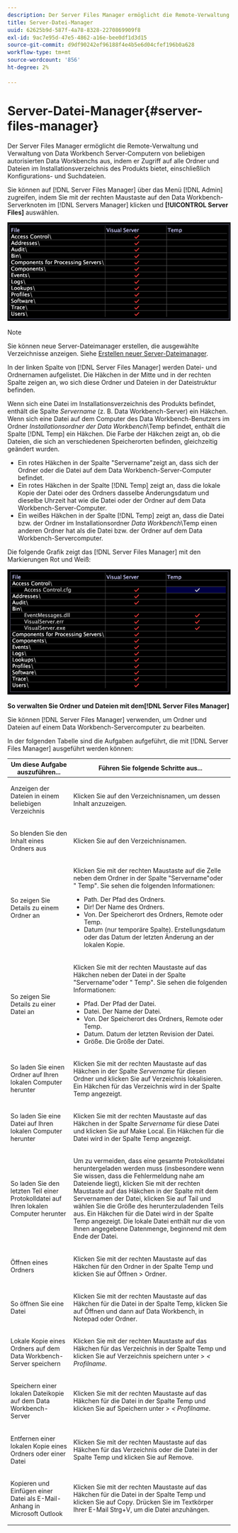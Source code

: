 ```yaml
---
description: Der Server Files Manager ermöglicht die Remote-Verwaltung und Verwaltung von Data Workbench Server-Computern von beliebigen autorisierten Data Workbenchs aus, indem er Zugriff auf alle Ordner und Dateien im Installationsverzeichnis des Produkts bietet, einschließlich Konfigurations- und Suchdateien.
title: Server-Datei-Manager
uuid: 62625b9d-587f-4a78-8328-2270869909f8
exl-id: 9ac7e95d-47e5-4862-a16e-bee0df1d3d15
source-git-commit: d9df90242ef96188f4e4b5e6d04cfef196b0a628
workflow-type: tm+mt
source-wordcount: '856'
ht-degree: 2%

---
```


# Server-Datei-Manager{#server-files-manager}

Der Server Files Manager ermöglicht die Remote-Verwaltung und Verwaltung von Data Workbench Server-Computern von beliebigen autorisierten Data Workbenchs aus, indem er Zugriff auf alle Ordner und Dateien im Installationsverzeichnis des Produkts bietet, einschließlich Konfigurations- und Suchdateien.

Sie können auf [!DNL Server Files Manager] über das Menü [!DNL Admin] zugreifen, indem Sie mit der rechten Maustaste auf den Data Workbench-Serverknoten im [!DNL Servers Manager] klicken und **[!UICONTROL Server Files]** auswählen.

![](assets/vis_FileManager.png)

>[!NOTE]
>
>Sie können neue Server-Dateimanager erstellen, die ausgewählte Verzeichnisse anzeigen. Siehe [Erstellen neuer Server-Dateimanager](../../../home/c-get-started/c-intf-anlys-ftrs/c-cstm-prof-files-mgrs/c-new-svr-files-mgrs.md#concept-6e8f63273109443699a8f61b1a2ea816).

In der linken Spalte von [!DNL Server Files Manager] werden Datei- und Ordnernamen aufgelistet. Die Häkchen in der Mitte und in der rechten Spalte zeigen an, wo sich diese Ordner und Dateien in der Dateistruktur befinden.

Wenn sich eine Datei im Installationsverzeichnis des Produkts befindet, enthält die Spalte *Servername* (z. B. Data Workbench-Server) ein Häkchen. Wenn sich eine Datei auf dem Computer des Data Workbench-Benutzers im Ordner *Installationsordner der Data Workbench*\Temp befindet, enthält die Spalte [!DNL Temp] ein Häkchen. Die Farbe der Häkchen zeigt an, ob die Dateien, die sich an verschiedenen Speicherorten befinden, gleichzeitig geändert wurden.

* Ein rotes Häkchen in der Spalte &quot;Servername&quot;zeigt an, dass sich der Ordner oder die Datei auf dem Data Workbench-Server-Computer befindet.
* Ein rotes Häkchen in der Spalte [!DNL Temp] zeigt an, dass die lokale Kopie der Datei oder des Ordners dasselbe Änderungsdatum und dieselbe Uhrzeit hat wie die Datei oder der Ordner auf dem Data Workbench-Server-Computer.
* Ein weißes Häkchen in der Spalte [!DNL Temp] zeigt an, dass die Datei bzw. der Ordner im Installationsordner *Data Workbench*\Temp einen anderen Ordner hat als die Datei bzw. der Ordner auf dem Data Workbench-Servercomputer.

Die folgende Grafik zeigt das [!DNL Server Files Manager] mit den Markierungen Rot und Weiß:

![](assets/vis_FileManager_RedWhiteChecks.png)

**So verwalten Sie Ordner und Dateien mit dem[!DNL Server Files Manager]**

Sie können [!DNL Server Files Manager] verwenden, um Ordner und Dateien auf einem Data Workbench-Servercomputer zu bearbeiten.

In der folgenden Tabelle sind die Aufgaben aufgeführt, die mit [!DNL Server Files Manager] ausgeführt werden können:

<table id="table_D217AE5A878542EC8B604812A61819C3"> 
 <thead> 
  <tr> 
   <th colname="col1" class="entry"> Um diese Aufgabe auszuführen... </th> 
   <th colname="col2" class="entry"> Führen Sie folgende Schritte aus... </th> 
  </tr> 
 </thead>
 <tbody> 
  <tr> 
   <td colname="col1"> <p>Anzeigen der Dateien in einem beliebigen Verzeichnis </p> </td> 
   <td colname="col2"> <p>Klicken Sie auf den Verzeichnisnamen, um dessen Inhalt anzuzeigen. </p> </td> 
  </tr> 
  <tr> 
   <td colname="col1"> <p>So blenden Sie den Inhalt eines Ordners aus </p> </td> 
   <td colname="col2"> <p>Klicken Sie auf den Verzeichnisnamen. </p> </td> 
  </tr> 
  <tr> 
   <td colname="col1"> <p>So zeigen Sie Details zu einem Ordner an </p> </td> 
   <td colname="col2"> <p>Klicken Sie mit der rechten Maustaste auf die Zelle neben dem Ordner in der Spalte "Servername"oder "<span class="wintitle"> Temp</span>". Sie sehen die folgenden Informationen: </p> 
    <ul id="ul_2DA5C8D0E95F4BCC8F7E25D05F00EB02"> 
     <li id="li_3FDECC14D62543B183C3509C338DF432">Path. Der Pfad des Ordners. </li> 
     <li id="li_9CF3989FD9E2427995F070E043FAD02C">Dir! Der Name des Ordners. </li> 
     <li id="li_68AAA11907404D0BBF407ECD7CA2E467">Von. Der Speicherort des Ordners, Remote oder Temp. </li> 
     <li id="li_CB4AEEC89E424868B758465EC0B701B5">Datum (nur temporäre Spalte). Erstellungsdatum oder das Datum der letzten Änderung an der lokalen Kopie. </li> 
    </ul> </td> 
  </tr> 
  <tr> 
   <td colname="col1"> <p>So zeigen Sie Details zu einer Datei an </p> </td> 
   <td colname="col2"> <p>Klicken Sie mit der rechten Maustaste auf das Häkchen neben der Datei in der Spalte "Servername"oder "<span class="wintitle"> Temp</span>". Sie sehen die folgenden Informationen: </p> <p> 
     <ul id="ul_C4E6CB86D1774D739B5ECF48AF8DB628"> 
      <li id="li_7A6D39CF8C064FDDAB87F8D4E50FA832">Pfad. Der Pfad der Datei. </li> 
      <li id="li_9C735B6F0A2541F1992B845359C3685A">Datei. Der Name der Datei. </li> 
      <li id="li_3EB903E4F4C44A6093732C588F0125EF">Von. Der Speicherort des Ordners, Remote oder Temp. </li> 
      <li id="li_C1FED4F98F854D5892DBAD9F9E1D47B8">Datum. Datum der letzten Revision der Datei. </li> 
      <li id="li_7477C727C62F4406BB2026063E41F2AE">Größe. Die Größe der Datei. </li> 
     </ul> </p> </td> 
  </tr> 
  <tr> 
   <td colname="col1"> <p>So laden Sie einen Ordner auf Ihren lokalen Computer herunter </p> </td> 
   <td colname="col2"> <p>Klicken Sie mit der rechten Maustaste auf das Häkchen in der Spalte <i>Servername</i> für diesen Ordner und klicken Sie auf <span class="uicontrol"> Verzeichnis lokalisieren</span>. Ein Häkchen für das Verzeichnis wird in der Spalte <span class="wintitle"> Temp</span> angezeigt. </p> </td> 
  </tr> 
  <tr> 
   <td colname="col1"> <p>So laden Sie eine Datei auf Ihren lokalen Computer herunter </p> </td> 
   <td colname="col2"> <p>Klicken Sie mit der rechten Maustaste auf das Häkchen in der Spalte <i>Servername</i> für diese Datei und klicken Sie auf <span class="uicontrol"> Make Local</span>. Ein Häkchen für die Datei wird in der Spalte <span class="wintitle"> Temp</span> angezeigt. </p> </td> 
  </tr> 
  <tr> 
   <td colname="col1"> <p>So laden Sie den letzten Teil einer Protokolldatei auf Ihren lokalen Computer herunter </p> </td> 
   <td colname="col2"> <p>Um zu vermeiden, dass eine gesamte Protokolldatei heruntergeladen werden muss (insbesondere wenn Sie wissen, dass die Fehlermeldung nahe am Dateiende liegt), klicken Sie mit der rechten Maustaste auf das Häkchen in der Spalte mit dem Servernamen der Datei, klicken Sie auf <span class="uicontrol"> Tail</span> und wählen Sie die Größe des herunterzuladenden Teils aus. Ein Häkchen für die Datei wird in der Spalte <span class="wintitle"> Temp</span> angezeigt. Die lokale Datei enthält nur die von Ihnen angegebene Datenmenge, beginnend mit dem Ende der Datei. </p> </td> 
  </tr> 
  <tr> 
   <td colname="col1"> <p>Öffnen eines Ordners </p> </td> 
   <td colname="col2"> <p>Klicken Sie mit der rechten Maustaste auf das Häkchen für den Ordner in der Spalte <span class="wintitle"> Temp</span> und klicken Sie auf <span class="uicontrol"> Öffnen</span> &gt; <span class="uicontrol"> Ordner</span>. </p> </td> 
  </tr> 
  <tr> 
   <td colname="col1"> <p>So öffnen Sie eine Datei </p> </td> 
   <td colname="col2"> <p>Klicken Sie mit der rechten Maustaste auf das Häkchen für die Datei in der Spalte <span class="wintitle"> Temp</span>, klicken Sie auf <span class="uicontrol"> Öffnen</span> und dann auf <span class="uicontrol"> Data Workbench</span>, <span class="uicontrol"> in Notepad</span> oder <span class="uicontrol"> Ordner</span>. </p> </td> 
  </tr> 
  <tr> 
   <td colname="col1"> <p>Lokale Kopie eines Ordners auf dem Data Workbench-Server speichern </p> </td> 
   <td colname="col2"> <p>Klicken Sie mit der rechten Maustaste auf das Häkchen für das Verzeichnis in der Spalte <span class="wintitle"> Temp</span> und klicken Sie auf <span class="uicontrol"> Verzeichnis speichern unter</span> &gt; <i>&lt;<span class="uicontrol"> Profilname</span></i>. </p> </td> 
  </tr> 
  <tr> 
   <td colname="col1"> <p>Speichern einer lokalen Dateikopie auf dem Data Workbench-Server </p> </td> 
   <td colname="col2"> <p>Klicken Sie mit der rechten Maustaste auf das Häkchen für die Datei in der Spalte <span class="wintitle"> Temp</span> und klicken Sie auf <span class="uicontrol"> Speichern unter</span> &gt; <i>&lt;<span class="uicontrol"> Profilname</span></i>. </p> </td> 
  </tr> 
  <tr> 
   <td colname="col1"> <p>Entfernen einer lokalen Kopie eines Ordners oder einer Datei </p> </td> 
   <td colname="col2"> <p>Klicken Sie mit der rechten Maustaste auf das Häkchen für das Verzeichnis oder die Datei in der Spalte <span class="wintitle"> Temp</span> und klicken Sie auf <span class="uicontrol"> Remove</span>. </p> </td> 
  </tr> 
  <tr> 
   <td colname="col1"> <p>Kopieren und Einfügen einer Datei als E-Mail-Anhang in Microsoft Outlook </p> </td> 
   <td colname="col2"> <p>Klicken Sie mit der rechten Maustaste auf das Häkchen für die Datei in der Spalte <span class="wintitle"> Temp</span> und klicken Sie auf <span class="uicontrol"> Copy</span>. Drücken Sie im Textkörper Ihrer E-Mail Strg+V, um die Datei anzuhängen. </p> </td> 
  </tr> 
 </tbody> 
</table>
